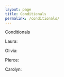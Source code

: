 ```yaml
---
layout: page
title: Conditionals
permalink: /conditionals/
---
```


Conditionals


Laura:




Olivia:



Pierce:



Carolyn: